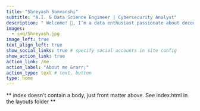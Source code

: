 ```yaml
---
title: "Shreyash Somvanshi"
subtitle: "A.I. & Data Science Engineer | Cybersecurity Analyst"
description: " Welcome! 👋, I’m a data enthusiast passionate about decoding the world’s complexities through data. Explore my data-driven projects, dive into the latest trends in Data Science, and connect with me to uncover the incredible potential of this field. <br><br> Let’s turn data into decisions."
images:
  - img/Shreyash.jpg
image_left: true
text_align_left: true
show_social_links: true # specify social accounts in site config
show_action_link: true
action_link: /me
action_label: "About me &rarr;"
action_type: text # text, button
type: home
---
```


** index doesn't contain a body, just front matter above.
See index.html in the layouts folder **
